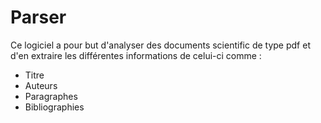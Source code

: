 # Parser

Ce logiciel a pour but d'analyser des documents scientific de type pdf 
et d'en extraire les différentes informations de celui-ci comme :
- Titre
- Auteurs
- Paragraphes
- Bibliographies